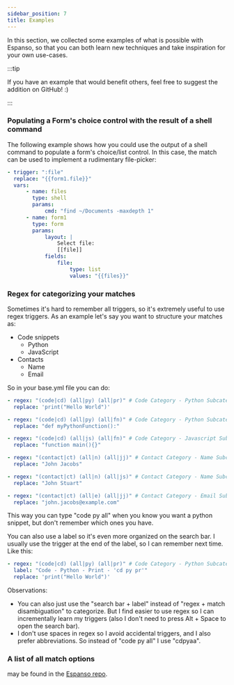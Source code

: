 ```yaml
---
sidebar_position: 7
title: Examples
---
```


In this section, we collected some examples of what is possible with Espanso, so
that you can both learn new techniques and take inspiration for your own
use-cases.

:::tip

If you have an example that would benefit others, feel free to suggest the
addition on GitHub! :)

:::

### Populating a Form's choice control with the result of a shell command

The following example shows how you could use the output of a shell command to
populate a form's choice/list control. In this case, the match can be used to
implement a rudimentary file-picker:

```yaml
- trigger: ":file"
  replace: "{{form1.file}}"
  vars:
      - name: files
        type: shell
        params:
            cmd: "find ~/Documents -maxdepth 1"
      - name: form1
        type: form
        params:
            layout: |
                Select file:
                [[file]]
            fields:
                file:
                    type: list
                    values: "{{files}}"
```

### Regex for categorizing your matches

Sometimes it's hard to remember all triggers, so it's extremely useful to use
regex triggers. As an example let's say you want to structure your matches as:

-   Code snippets
    -   Python
    -   JavaScript
-   Contacts
    -   Name
    -   Email

So in your base.yml file you can do:

```yaml
- regex: "(code|cd) (all|py) (all|pr)" # Code Category - Python Subcategory - Print
  replace: 'print("Hello World")'

- regex: "(code|cd) (all|py) (all|fn)" # Code Category - Python Subcategory - Function
  replace: "def myPythonFunction():"

- regex: "(code|cd) (all|js) (all|fn)" # Code Category - Javascript Subcategory - Function
  replace: "function main(){}"

- regex: "(contact|ct) (all|n) (all|jj)" # Contact Category - Name Subcategory - John Jacobs
  replace: "John Jacobs"

- regex: "(contact|ct) (all|n) (all|js)" # Contact Category - Name Subcategory - John Stuart
  replace: "John Stuart"

- regex: "(contact|ct) (all|e) (all|jj)" # Contact Category - Email Subcategory - John Jacobs
  replace: "john.jacobs@example.com"
```

This way you can type "code py all" when you know you want a python snippet, but
don't remember which ones you have.

You can also use a label so it's even more organized on the search bar. I
usually use the trigger at the end of the label, so I can remember next time.
Like this:

```yaml
- regex: "(code|cd) (all|py) (all|pr)" # Code Category - Python Subcategory - Print
  label: "Code - Python - Print - 'cd py pr'"
  replace: 'print("Hello World")'
```

Observations: 
- You can also just use the "search bar + label" instead of "regex + match disambiguation" to categorize. But I find easier to use regex so I can incrementally learn my triggers (also I don't need to press Alt + Space to open the search bar).
- I don't use spaces in regex so I avoid accidental triggers, and I also prefer abbreviations. So instead of "code py all" I use "cdpyaa".


### A list of all match options 
may be found in the [Espanso repo](https://github.com/espanso/espanso/blob/master/espanso-config/src/matches/group/loader/yaml/parse.rs#L59-L137).